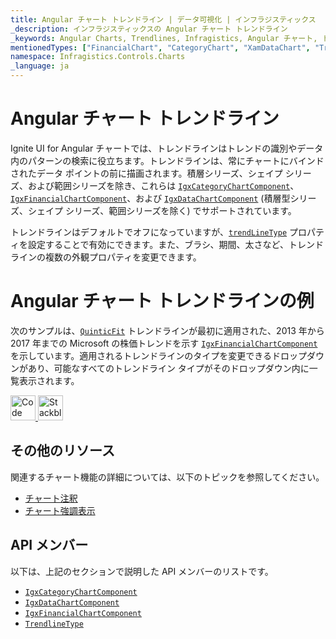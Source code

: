 ```yaml
---
title: Angular チャート トレンドライン | データ可視化 | インフラジスティックス
_description: インフラジスティックスの Angular チャート トレンドライン
_keywords: Angular Charts, Trendlines, Infragistics, Angular チャート, トレンドライン, インフラジスティックス
mentionedTypes: ["FinancialChart", "CategoryChart", "XamDataChart", "TrendLineType"]
namespace: Infragistics.Controls.Charts
_language: ja
---
```


# Angular チャート トレンドライン

Ignite UI for Angular チャートでは、トレンドラインはトレンドの識別やデータ内のパターンの検索に役立ちます。トレンドラインは、常にチャートにバインドされたデータ ポイントの前に描画されます。積層シリーズ、シェイプ シリーズ、および範囲シリーズを除き、これらは [`IgxCategoryChartComponent`]({environment:dvApiBaseUrl}/products/ignite-ui-angular/api/docs/typescript/latest/classes/igxcategorychartcomponent.html)、[`IgxFinancialChartComponent`]({environment:dvApiBaseUrl}/products/ignite-ui-angular/api/docs/typescript/latest/classes/igxfinancialchartcomponent.html)、および [`IgxDataChartComponent`]({environment:dvApiBaseUrl}/products/ignite-ui-angular/api/docs/typescript/latest/classes/igxdatachartcomponent.html) (積層型シリーズ、シェイプ シリーズ、範囲シリーズを除く) でサポートされています。

トレンドラインはデフォルトでオフになっていますが、[`trendLineType`]({environment:dvApiBaseUrl}/products/ignite-ui-angular/api/docs/typescript/latest/classes/igxdomainchartcomponent.html#trendlinetype) プロパティを設定することで有効にできます。また、ブラシ、期間、太さなど、トレンドラインの複数の外観プロパティを変更できます。

# Angular チャート トレンドラインの例

次のサンプルは、[`QuinticFit`]({environment:dvApiBaseUrl}/products/ignite-ui-angular/api/docs/typescript/latest/enums/trendlinetype.html#quinticfit) トレンドラインが最初に適用された、2013 年から 2017 年までの Microsoft の株価トレンドを示す [`IgxFinancialChartComponent`]({environment:dvApiBaseUrl}/products/ignite-ui-angular/api/docs/typescript/latest/classes/igxfinancialchartcomponent.html) を示しています。適用されるトレンドラインのタイプを変更できるドロップダウンがあり、可能なすべてのトレンドライン タイプがそのドロップダウン内に一覧表示されます。

<code-view style="height: 500px"
           data-demos-base-url="{environment:dvDemosBaseUrl}"
           iframe-src="{environment:dvDemosBaseUrl}/charts/financial-chart-trendlines"
           alt="Angular トレンドラインの例"
           github-src="charts/financial-chart/trendlines">
</code-view>

<html lang="en" xmlns="http://www.w3.org/1999/xhtml">
    <body>
      <a target="_blank" href="https://codesandbox.io/s/github/IgniteUI/igniteui-angular-examples/tree/master/samples/charts/financial-chart/trendlines?fontsize=14&hidenavigation=1&theme=dark&view=preview&file=/src/app.component.html" rel="noopener noreferrer">
            <img height="40px" style="border-radius: 0rem; max-width: 100%;" alt="Code Sandbox" src="https://static.infragistics.com/xplatform/images/browsers/open-sandbox.png"/>
        </a>
        <a target="_blank" href="https://stackblitz.com/github/IgniteUI/igniteui-angular-examples/tree/master/samples/charts/financial-chart/trendlines?file=src%2Fapp.component.html" rel="noopener noreferrer">
            <img height="40px" style="border-radius: 0rem; max-width: 100%;" alt="Stackblitz" src="https://static.infragistics.com/xplatform/images/browsers/open-stackblitz.png"/>
        </a>
    </body>
</html>

<div class="divider--half"></div>

## その他のリソース

関連するチャート機能の詳細については、以下のトピックを参照してください。

-   [チャート注釈](chart-annotations.md)
-   [チャート強調表示](chart-highlighting.md)

## API メンバー

以下は、上記のセクションで説明した API メンバーのリストです。

-   [`IgxCategoryChartComponent`]({environment:dvApiBaseUrl}/products/ignite-ui-angular/api/docs/typescript/latest/classes/igxcategorychartcomponent.html)
-   [`IgxDataChartComponent`]({environment:dvApiBaseUrl}/products/ignite-ui-angular/api/docs/typescript/latest/classes/igxdatachartcomponent.html)
-   [`IgxFinancialChartComponent`]({environment:dvApiBaseUrl}/products/ignite-ui-angular/api/docs/typescript/latest/classes/igxfinancialchartcomponent.html)
-   [`TrendlineType`]({environment:dvApiBaseUrl}/products/ignite-ui-angular/api/docs/typescript/latest/enums/trendlinetype.html)
